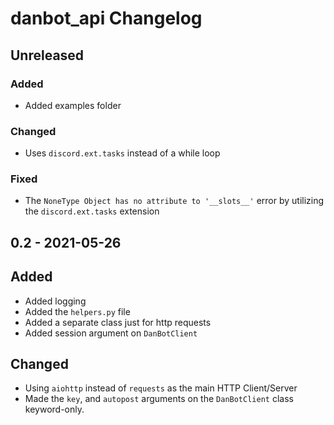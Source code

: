 # danbot_api Changelog

## Unreleased

### Added

- Added examples folder

### Changed

- Uses `discord.ext.tasks` instead of a while loop

### Fixed

- The `NoneType Object has no attribute to '__slots__'` error by utilizing the `discord.ext.tasks` extension

## 0.2 - 2021-05-26

## Added

- Added logging
- Added the `helpers.py` file
- Added a separate class just for http requests
- Added session argument on `DanBotClient`

## Changed

- Using `aiohttp` instead of `requests` as the main HTTP Client/Server
- Made the `key`, and `autopost` arguments on the `DanBotClient` class keyword-only.

